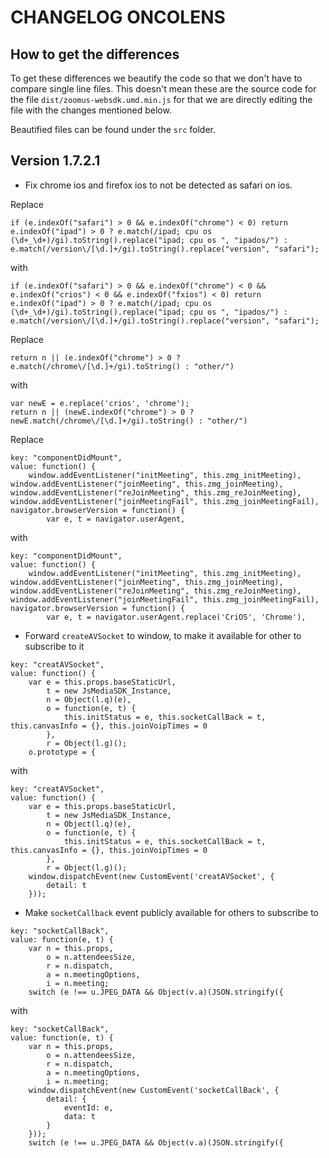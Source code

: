 # CHANGELOG ONCOLENS

## How to get the differences
To get these differences we beautify the code so that we don't have to compare single line files. This doesn't mean these are the source code for the file `dist/zoomus-websdk.umd.min.js` for that we are directly editing the file with the changes mentioned below.

Beautified files can be found under the `src` folder.

## Version 1.7.2.1
- Fix chrome ios and firefox ios to not be detected as safari on ios.

Replace

`if (e.indexOf("safari") > 0 && e.indexOf("chrome") < 0) return e.indexOf("ipad") > 0 ? e.match(/ipad; cpu os (\d+_\d+)/gi).toString().replace("ipad; cpu os ", "ipados/") : e.match(/version\/[\d.]+/gi).toString().replace("version", "safari");`

with

`if (e.indexOf("safari") > 0 && e.indexOf("chrome") < 0 && e.indexOf("crios") < 0 && e.indexOf("fxios") < 0) return e.indexOf("ipad") > 0 ? e.match(/ipad; cpu os (\d+_\d+)/gi).toString().replace("ipad; cpu os ", "ipados/") : e.match(/version\/[\d.]+/gi).toString().replace("version", "safari");`

Replace

`return n || (e.indexOf("chrome") > 0 ? e.match(/chrome\/[\d.]+/gi).toString() : "other/")`

with 

```
var newE = e.replace('crios', 'chrome');
return n || (newE.indexOf("chrome") > 0 ? newE.match(/chrome\/[\d.]+/gi).toString() : "other/")
```

Replace

```
key: "componentDidMount",
value: function() {
    window.addEventListener("initMeeting", this.zmg_initMeeting), window.addEventListener("joinMeeting", this.zmg_joinMeeting), window.addEventListener("reJoinMeeting", this.zmg_reJoinMeeting), window.addEventListener("joinMeetingFail", this.zmg_joinMeetingFail), navigator.browserVersion = function() {
        var e, t = navigator.userAgent,
```

with

```
key: "componentDidMount",
value: function() {
    window.addEventListener("initMeeting", this.zmg_initMeeting), window.addEventListener("joinMeeting", this.zmg_joinMeeting), window.addEventListener("reJoinMeeting", this.zmg_reJoinMeeting), window.addEventListener("joinMeetingFail", this.zmg_joinMeetingFail), navigator.browserVersion = function() {
        var e, t = navigator.userAgent.replace('CriOS', 'Chrome'),
```

- Forward `createAVSocket` to window, to make it available for other to subscribe to it

```
key: "creatAVSocket",
value: function() {
    var e = this.props.baseStaticUrl,
        t = new JsMediaSDK_Instance,
        n = Object(l.q)(e),
        o = function(e, t) {
            this.initStatus = e, this.socketCallBack = t, this.canvasInfo = {}, this.joinVoipTimes = 0
        },
        r = Object(l.g)();
    o.prototype = {
```

with

```
key: "creatAVSocket",
value: function() {
    var e = this.props.baseStaticUrl,
        t = new JsMediaSDK_Instance,
        n = Object(l.q)(e),
        o = function(e, t) {
            this.initStatus = e, this.socketCallBack = t, this.canvasInfo = {}, this.joinVoipTimes = 0
        },
        r = Object(l.g)();
    window.dispatchEvent(new CustomEvent('creatAVSocket', {
        detail: t
    }));
```

- Make `socketCallback` event publicly available for others to subscribe to
```
key: "socketCallBack",
value: function(e, t) {
    var n = this.props,
        o = n.attendeesSize,
        r = n.dispatch,
        a = n.meetingOptions,
        i = n.meeting;
    switch (e !== u.JPEG_DATA && Object(v.a)(JSON.stringify({
```

with

```
key: "socketCallBack",
value: function(e, t) {
    var n = this.props,
        o = n.attendeesSize,
        r = n.dispatch,
        a = n.meetingOptions,
        i = n.meeting;
    window.dispatchEvent(new CustomEvent('socketCallBack', {
        detail: {
            eventId: e,
            data: t
        }
    }));
    switch (e !== u.JPEG_DATA && Object(v.a)(JSON.stringify({
```
